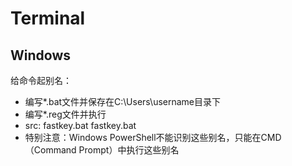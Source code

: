 # Terminal

## Windows

给命令起别名：

*   编写*.bat文件并保存在C:\Users\username目录下
*   编写*.reg文件并执行
*   src: fastkey.bat fastkey.bat
*   特别注意：Windows PowerShell不能识别这些别名，只能在CMD（Command Prompt）中执行这些别名
